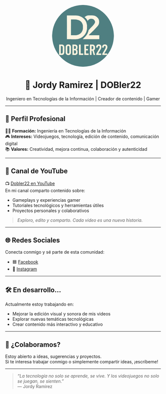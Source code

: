 <p align="center">
  <img src="https://github.com/dobler22/dobler22/blob/main/Copilot_20250908_212419-fotor-20250908213538.png" alt="DOBler22 Logo" width="200" style="border-radius: 50%;">
</p>

<h1 align="center">🌿 Jordy Ramirez | DOBler22</h1>
<p align="center">Ingeniero en Tecnologías de la Información | Creador de contenido | Gamer</p>

---

## 🧭 Perfil Profesional

🧑‍💻 **Formación:** Ingeniería en Tecnologías de la Información  
🎮 **Intereses:** Videojuegos, tecnología, edición de contenido, comunicación digital  
📚 **Valores:** Creatividad, mejora continua, colaboración y autenticidad

---

## 🎥 Canal de YouTube

📺 [Dobler22 en YouTube](https://www.youtube.com/@dobler22)  
En mi canal comparto contenido sobre:
- Gameplays y experiencias gamer  
- Tutoriales tecnológicos y herramientas útiles  
- Proyectos personales y colaborativos  

> _Exploro, edito y comparto. Cada video es una nueva historia._

---

## 🌐 Redes Sociales

Conecta conmigo y sé parte de esta comunidad:

- 🟦 [Facebook](https://www.facebook.com/profile.php?id=61562238764492)  
- 📸 [Instagram](https://www.instagram.com/jordy_dobler/)  

---

## 🛠️ En desarrollo...

Actualmente estoy trabajando en:
- Mejorar la edición visual y sonora de mis videos  
- Explorar nuevas temáticas tecnológicas  
- Crear contenido más interactivo y educativo  

---

## 🤝 ¿Colaboramos?

Estoy abierto a ideas, sugerencias y proyectos.  
Si te interesa trabajar conmigo o simplemente compartir ideas, ¡escríbeme!

---

> _“La tecnología no solo se aprende, se vive. Y los videojuegos no solo se juegan, se sienten.”_  
> — Jordy Ramirez
